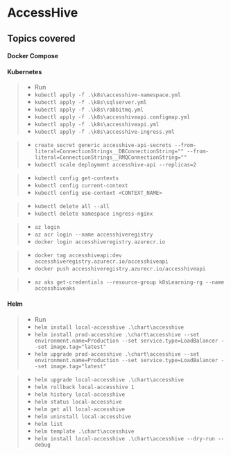# AccessHive

## Topics covered

#### Docker Compose
#### Kubernetes
> - Run 
> - `kubectl apply -f .\k8s\accesshive-namespace.yml`
> - `kubectl apply -f .\k8s\sqlserver.yml`
> - `kubectl apply -f .\k8s\rabbitmq.yml`
> - `kubectl apply -f .\k8s\accesshiveapi.configmap.yml`
> - `kubectl apply -f .\k8s\accesshiveapi.yml`
> - `kubectl apply -f .\k8s\accesshive-ingress.yml`

> - `create secret generic accesshive-api-secrets --from-literal=ConnectionStrings__DBConnectionString="" --from-literal=ConnectionStrings__RMQConnectionString=""`
> - `kubectl scale deployment accesshive-api --replicas=2`


> - `kubectl config get-contexts`
> - `kubectl config current-context`
> - `kubectl config use-context <CONTEXT_NAME>`

> - `kubectl delete all --all`
> - `kubectl delete namespace ingress-nginx`

> - `az login`
> - `az acr login --name accesshiveregistry`
> - `docker login accesshiveregistry.azurecr.io`

> - `docker tag accesshiveapi:dev accesshiveregistry.azurecr.io/accesshiveapi`
> - `docker push accesshiveregistry.azurecr.io/accesshiveapi`

> - `az aks get-credentials --resource-group k8sLearning-rg --name accesshiveaks`
#### Helm
> - Run
> - `helm install local-accesshive .\chart\accesshive`
> - `helm install prod-accesshive .\chart\accesshive --set environment.name=Production --set service.type=LoadBalancer --set image.tag="latest"`
> - `helm upgrade prod-accesshive .\chart\accesshive --set environment.name=Production --set service.type=LoadBalancer --set image.tag="latest"`

> - `helm upgrade local-accesshive .\chart\accesshive`
> - `helm rollback local-accesshive 1`
> - `helm history local-accesshive`
> - `helm status local-accesshive`
> - `helm get all local-accesshive`
> - `helm uninstall local-accesshive`
> - `helm list`
> - `helm template .\chart\accesshive`
> - `helm install local-accesshive .\chart\accesshive --dry-run --debug`